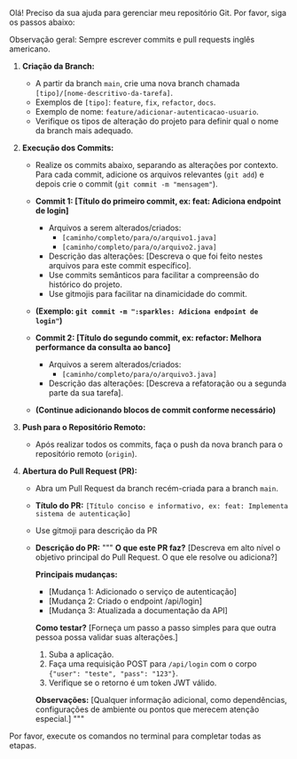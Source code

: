 Olá! Preciso da sua ajuda para gerenciar meu repositório Git. Por favor, siga os passos abaixo:

Observação geral: Sempre escrever commits e pull requests inglês americano.

1.  **Criação da Branch:**
    *   A partir da branch `main`, crie uma nova branch chamada `[tipo]/[nome-descritivo-da-tarefa]`.
    *   Exemplos de `[tipo]`: `feature`, `fix`, `refactor`, `docs`.
    *   Exemplo de nome: `feature/adicionar-autenticacao-usuario`.
    * Verifique os tipos de alteração do projeto para definir qual o nome da branch mais adequado.


2.  **Execução dos Commits:**
    *   Realize os commits abaixo, separando as alterações por contexto. Para cada commit, adicione os arquivos relevantes (`git add`) e depois crie o commit (`git commit -m "mensagem"`).

    *   **Commit 1: [Título do primeiro commit, ex: feat: Adiciona endpoint de login]**
        *   Arquivos a serem alterados/criados:
            *   `[caminho/completo/para/o/arquivo1.java]`
            *   `[caminho/completo/para/o/arquivo2.java]`
        *   Descrição das alterações: [Descreva o que foi feito nestes arquivos para este commit específico].
        * Use commits semânticos para facilitar a compreensão do histórico do projeto.
        * Use gitmojis para facilitar na dinamicidade do commit.
    *   **(Exemplo: `git commit -m ":sparkles: Adiciona endpoint de login"`)**

    *   **Commit 2: [Título do segundo commit, ex: refactor: Melhora performance da consulta ao banco]**
        *   Arquivos a serem alterados/criados:
            *   `[caminho/completo/para/o/arquivo3.java]`
        *   Descrição das alterações: [Descreva a refatoração ou a segunda parte da sua tarefa].

    *   **(Continue adicionando blocos de commit conforme necessário)**

3.  **Push para o Repositório Remoto:**
    *   Após realizar todos os commits, faça o push da nova branch para o repositório remoto (`origin`).

4.  **Abertura do Pull Request (PR):**
    *   Abra um Pull Request da branch recém-criada para a branch `main`.
    *   **Título do PR:** `[Título conciso e informativo, ex: feat: Implementa sistema de autenticação]`
    * Use gitmoji para descrição da PR
    
    *   **Descrição do PR:**
        """
        **O que este PR faz?**
        [Descreva em alto nível o objetivo principal do Pull Request. O que ele resolve ou adiciona?]

        **Principais mudanças:**
        - [Mudança 1: Adicionado o serviço de autenticação]
        - [Mudança 2: Criado o endpoint /api/login]
        - [Mudança 3: Atualizada a documentação da API]

        **Como testar?**
        [Forneça um passo a passo simples para que outra pessoa possa validar suas alterações.]
        1. Suba a aplicação.
        2. Faça uma requisição POST para `/api/login` com o corpo `{"user": "teste", "pass": "123"}`.
        3. Verifique se o retorno é um token JWT válido.

        **Observações:**
        [Qualquer informação adicional, como dependências, configurações de ambiente ou pontos que merecem atenção especial.]
        """

Por favor, execute os comandos no terminal para completar todas as etapas.